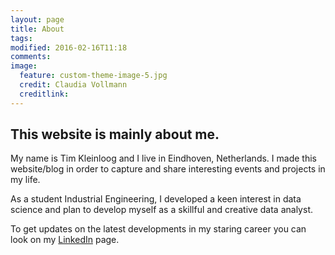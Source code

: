 ```yaml
---
layout: page
title: About
tags:
modified: 2016-02-16T11:18
comments:
image:
  feature: custom-theme-image-5.jpg
  credit: Claudia Vollmann
  creditlink:
---
```


## This website is mainly about me.

My name is Tim Kleinloog and I live in Eindhoven, Netherlands. I made this website/blog in order to capture and share interesting events and projects in my life.

As a student Industrial Engineering, I developed a keen interest in data science and plan to develop myself as a skillful and creative data analyst.

To get updates on the latest developments in my staring career you can look on my [LinkedIn](http://www.linkedin.com/in/timkleinloog) page.
